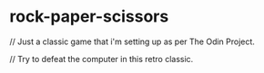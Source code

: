 # rock-paper-scissors


// Just a classic game that i'm setting up as per The Odin Project.

// Try to defeat the computer in this retro classic.